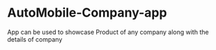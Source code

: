 # AutoMobile-Company-app
App can be used to showcase Product of any company along with the details of company
